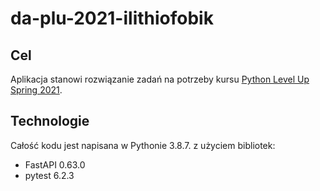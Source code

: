 # da-plu-2021-ilithiofobik
## Cel
Aplikacja stanowi rozwiązanie zadań na potrzeby kursu [Python Level Up Spring 2021](https://github.com/daftcode/daftacademy-python_levelup-spring2021).

## Technologie
Całość kodu jest napisana w Pythonie 3.8.7. z użyciem bibliotek:
* FastAPI 0.63.0
* pytest 6.2.3